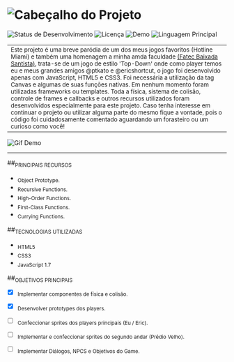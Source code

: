 
![Cabeçalho do Projeto](https://github.com/tunnes/hotline-fatec-bs/blob/master/img/logo.png)
============
![Status de Desenvolvimento](https://img.shields.io/badge/Desenvolvimento-63%25-orange.svg)
![Licença](https://img.shields.io/badge/Licen%C3%A7a-MIT-blue.svg)
![Demo](https://img.shields.io/badge/Demo-Desativada-red.svg)
![Linguagem Principal](https://img.shields.io/badge/Linguagem-Portugu%C3%AAs%20BR-brightgreen.svg)

<table>
    <tr>
        <td>
        <sub>
        Este projeto é uma breve paródia de um dos meus jogos favoritos (Hotline Miami) e também uma homenagem a minha amda
        faculdade <a href="http://fatecrl.edu.br/">(Fatec Baixada Santista)</a>, trata-se de um jogo de estilo 'Top-Down' 
        onde como player temos eu e meus grandes amigos @ptkato e @ericshortcut, o jogo foi desenvolvido apenas com 
        JavaScript, HTML5 e CSS3. Foi necessária a utilização da tag Canvas e algumas de suas funções nativas. Em nenhum 
        momento foram utilizadas frameworks ou templates. Toda a física, sistema de colisão, controle de frames e callbacks 
        e outros recursos utilizados foram desenvolvidos especialmente para este projeto. Caso tenha interesse em continuar 
        o projeto ou utilizar alguma parte do mesmo fique a vontade, pois o código foi cuidadosamente comentado aguardando 
        um forasteiro ou um curioso como você!
        </sub>
        </td>
    </tr>
</table>

![Gif Demo](https://github.com/tunnes/hotline-fatec-bs/blob/master/img/readme_body.gif)

---

##<sub>PRINCIPAIS RECURSOS</sub>
- <sub>Object Prototype.</sub>
- <sub>Recursive Functions.</sub>
- <sub>High-Order Functions.</sub>
- <sub>First-Class Functions.</sub>
- <sub>Currying Functions.</sub>

##<sub>TECNOLOGIAS UTILIZADAS</sub>
- <sub>HTML5</sub>
- <sub>CSS3</sub>
- <sub>JavaScript 1.7</sub>

##<sub>OBJETIVOS PRINCIPAIS</sub>
- [x] <sub>Implementar componentes de física e colisão.</sub>
- [x] <sub>Desenvolver prototypes dos players.</sub>
- [ ] <sub>Confeccionar sprites dos players principais (Eu / Eric).</sub>
- [ ] <sub>Implementar e confeccionar sprites do segundo andar (Prédio Velho).</sub>
- [ ] <sub>Implementar Diálogos, NPCS e Objetivos do Game. </sub>



